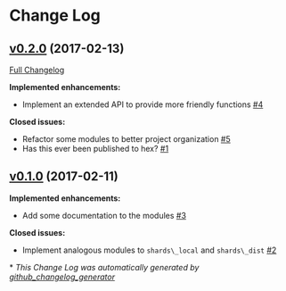 # Change Log

## [v0.2.0](https://github.com/cabol/ex_shards/tree/v0.2.0) (2017-02-13)
[Full Changelog](https://github.com/cabol/ex_shards/compare/v0.1.0...v0.2.0)

**Implemented enhancements:**

- Implement an extended API to provide more friendly functions [\#4](https://github.com/cabol/ex_shards/issues/4)

**Closed issues:**

- Refactor some modules to better project organization [\#5](https://github.com/cabol/ex_shards/issues/5)
- Has this ever been published to hex? [\#1](https://github.com/cabol/ex_shards/issues/1)

## [v0.1.0](https://github.com/cabol/ex_shards/tree/v0.1.0) (2017-02-11)
**Implemented enhancements:**

- Add some documentation to the modules [\#3](https://github.com/cabol/ex_shards/issues/3)

**Closed issues:**

- Implement analogous modules to `shards\_local` and `shards\_dist` [\#2](https://github.com/cabol/ex_shards/issues/2)



\* *This Change Log was automatically generated by [github_changelog_generator](https://github.com/skywinder/Github-Changelog-Generator)*